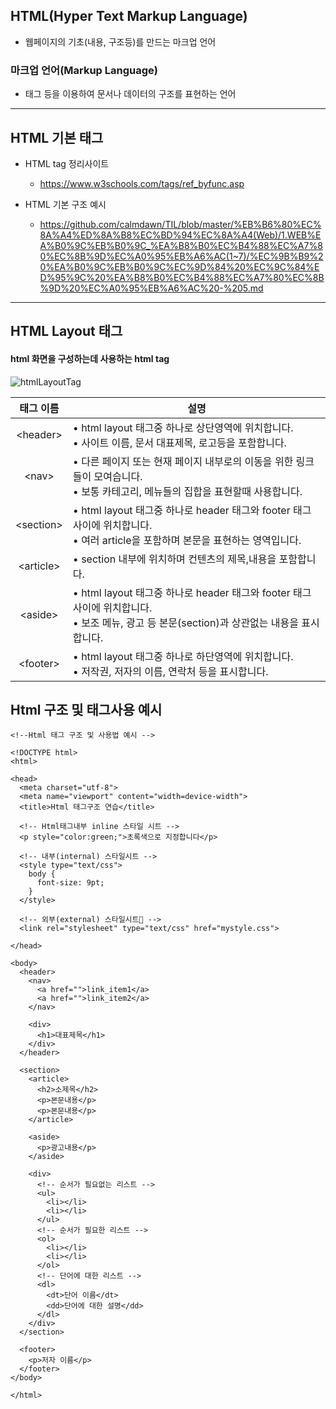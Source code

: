 ## HTML(Hyper Text Markup Language)

- 웹페이지의 기초(내용, 구조등)를 만드는 마크업 언어

### 마크업 언어(Markup Language)

- 태그 등을 이용하여 문서나 데이터의 구조를 표현하는 언어

---

## HTML 기본 태그

- HTML tag 정리사이트
  - https://www.w3schools.com/tags/ref_byfunc.asp

- HTML 기본 구조 예시

  -  https://github.com/calmdawn/TIL/blob/master/%EB%B6%80%EC%8A%A4%ED%8A%B8%EC%BD%94%EC%8A%A4(Web)/1.WEB%EA%B0%9C%EB%B0%9C_%EA%B8%B0%EC%B4%88%EC%A7%80%EC%8B%9D%EC%A0%95%EB%A6%AC(1~7)/%EC%9B%B9%20%EA%B0%9C%EB%B0%9C%EC%9D%84%20%EC%9C%84%ED%95%9C%20%EA%B8%B0%EC%B4%88%EC%A7%80%EC%8B%9D%20%EC%A0%95%EB%A6%AC%20-%205.md



---

## HTML Layout 태그

#### html 화면을 구성하는데 사용하는 html tag

![htmlLayoutTag](https://user-images.githubusercontent.com/46203866/89787274-23a76780-db58-11ea-8153-55bd1f21b100.jpg)

태그 이름|설명|
|:---:|---|
|\<header>| • html layout 태그중 하나로 상단영역에 위치합니다.<br> • 사이트 이름, 문서 대표제목, 로고등을 포함합니다.|
|\<nav>| • 다른 페이지 또는 현재 페이지 내부로의 이동을 위한 링크들이 모여습니다.<br> • 보통 카테고리, 메뉴들의 집합을 표현할때 사용합니다.|
|\<section>| • html layout 태그중 하나로 header 태그와 footer 태그 사이에 위치합니다.<br> • 여러 article을 포함하며 본문을 표현하는 영역입니다.|
|\<article>| • section 내부에 위치하며 컨텐츠의 제목,내용을 포함합니다.|
|\<aside>| • html layout 태그중 하나로 header 태그와 footer 태그 사이에 위치합니다.<br> • 보조 메뉴, 광고 등 본문(section)과 상관없는 내용을 표시합니다.|
|\<footer>| • html layout 태그중 하나로 하단영역에 위치합니다.<br> • 저작권, 저자의 이름, 연락처 등을 표시합니다.|

## Html 구조 및 태그사용 예시

~~~
<!--Html 태그 구조 및 사용법 예시 -->

<!DOCTYPE html>
<html>

<head>
  <meta charset="utf-8">
  <meta name="viewport" content="width=device-width">
  <title>Html 태그구조 연습</title>

  <!-- Html태그내부 inline 스타일 시트 -->
  <p style="color:green;">초록색으로 지정합니다</p>

  <!-- 내부(internal) 스타일시트 -->
  <style type="text/css">
    body {
      font-size: 9pt;
    }
  </style>

  <!-- 외부(external) 스타일시트 -->
  <link rel="stylesheet" type="text/css" href="mystyle.css">

</head>

<body>
  <header>
    <nav>
      <a href="">link_item1</a>
      <a href="">link_item2</a>
    </nav>

    <div>
      <h1>대표제목</h1>
    </div>
  </header>

  <section>
    <article>
      <h2>소제목</h2>
      <p>본문내용</p>
      <p>본문내용</p>
    </article>

    <aside>
      <p>광고내용</p>
    </aside>
    
    <div>
      <!-- 순서가 필요없는 리스트 -->
      <ul>
        <li></li>
        <li></li>
      </ul>
      <!-- 순서가 필요한 리스트 -->
      <ol>
        <li></li>
        <li></li>
      </ol>
      <!-- 단어에 대한 리스트 -->
      <dl>
        <dt>단어 이름</dt>
        <dd>단어에 대한 설명</dd>
      </dl>
    </div>
  </section>

  <footer>
    <p>저자 이름</p>
  </footer>
</body>

</html>
~~~
